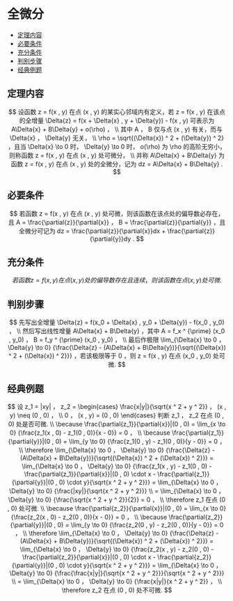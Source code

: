 # 全微分

* [定理内容](#定理内容)
* [必要条件](#必要条件)
* [充分条件](#充分条件)
* [判别步骤](#判别步骤)
* [经典例题](#经典例题)

## 定理内容

$$
设函数 z = f(x , y) 在点 (x , y) 的某实心邻域内有定义，若 z = f(x , y) 在该点的全增量 \Delta{z} = f(x + \Delta{x} , y + \Delta{y}) - f(x , y) 可表示为 A\Delta{x} + B\Delta{y} + o(\rho) ，
\\
其中 A ， B 仅与点 (x , y) 有关，而与 \Delta{x} ， \Delta{y} 无关，
\\
\rho = \sqrt{(\Delta{x}) ^ 2 + (\Delta{y}) ^ 2} ，且当 \Delta{x} \to 0 时， \Delta{y} \to 0 时， o(\rho) 为 \rho 的高阶无穷小，则称函数 z = f(x , y) 在点 (x , y) 处可微分，
\\
并称 A\Delta{x} + B\Delta{y} 为函数 z = f(x , y) 在点 (x , y) 处的全微分，记为 dz = A\Delta{x} + B\Delta{y} .
$$

## 必要条件

$$
若函数 z = f(x , y) 在点 (x , y) 处可微，则该函数在该点处的偏导数必存在，且 A = \frac{\partial{z}}{\partial{x}} ， B = \frac{\partial{z}}{\partial{y}} ，且全微分可记为 dz = \frac{\partial{z}}{\partial{x}}dx + \frac{\partial{z}}{\partial{y}}dy .
$$

## 充分条件

$$
若函数 z = f(x , y) 在点 (x , y) 处的偏导数存在且连续，则该函数在点 (x , y) 处可微.
$$

## 判别步骤

$$
先写出全增量 \Delta{z} = f(x_0 + \Delta{x} , y_0 + \Delta{y}) - f(x_0 , y_0) ，
\\
然后写出线性增量 A\Delta{x} + B\Delta{y} ，其中 A = f_x ^ {\prime} (x_0 , y_0) ， B = f_y ^ {\prime} (x_0 , y_0) ，
\\
最后作极限 \lim_{\Delta{x} \to 0 ， \Delta{y} \to 0} {\frac{\Delta{z} - (A\Delta{x} + B\Delta{y})}{\sqrt{(\Delta{x}) ^ 2 + (\Delta{x}) ^ 2}}} ，若该极限等于 0 ，则 z = f(x , y) 在点 (x_0 , y_0) 处可微.
$$

## 经典例题

$$
设 z_1 = |xy| ， z_2 =
\begin{cases}
\frac{x|y|}{\sqrt{x ^ 2 + y ^ 2}} ， (x , y) \neq (0 , 0) ， \\
0 ， (x , y) = (0 , 0) 
\end{cases}
判断 z_1 ， z_2 在点 (0 , 0) 处是否可微.
\\
\because \frac{\partial{z_1}}{\partial{x}}|(0 , 0) = \lim_{x \to 0} {\frac{z_1(x , 0) - z_1(0 , 0)}{x - 0}} = 0 ，
\\
\because \frac{\partial{z_1}}{\partial{y}}|(0 , 0) = \lim_{y \to 0} {\frac{z_1(0 , y) - z_1(0 , 0)}{y - 0}} = 0 ，
\\
\therefore \lim_{\Delta{x} \to 0 ， \Delta{y} \to 0} {\frac{\Delta{z} - (A\Delta{x} + B\Delta{y})}{\sqrt{(\Delta{x}) ^ 2 + (\Delta{x}) ^ 2}}} = \lim_{\Delta{x} \to 0 ， \Delta{y} \to 0} {\frac{z_1(x , y) - z_1(0 , 0) - \frac{\partial{z_1}}{\partial{x}}|(0 , 0) \cdot x - \frac{\partial{z_1}}{\partial{y}}|(0 , 0) \cdot y}{\sqrt{x ^ 2 + y ^ 2}}} = \lim_{\Delta{x} \to 0 ， \Delta{y} \to 0} {\frac{|xy|}{\sqrt{x ^ 2 + y ^ 2}}}
\\
= \lim_{\Delta{x} \to 0 ， \Delta{y} \to 0} {\frac{\sqrt{x ^ 2 + y ^ 2}}{2}} = 0 ，
\\
\therefore z_1 在点 (0 , 0) 处可微.
\\
\because \frac{\partial{z_2}}{\partial{x}}|(0 , 0) = \lim_{x \to 0} {\frac{z_2(x , 0) - z_2(0 , 0)}{x - 0}} = 0 ，
\\
\because \frac{\partial{z_2}}{\partial{y}}|(0 , 0) = \lim_{y \to 0} {\frac{z_2(0 , y) - z_2(0 , 0)}{y - 0}} = 0 ，
\\
\therefore \lim_{\Delta{x} \to 0 ， \Delta{y} \to 0} {\frac{\Delta{z} - (A\Delta{x} + B\Delta{y})}{\sqrt{(\Delta{x}) ^ 2 + (\Delta{x}) ^ 2}}} = \lim_{\Delta{x} \to 0 ， \Delta{y} \to 0} {\frac{z_2(x , y) - z_2(0 , 0) - \frac{\partial{z_2}}{\partial{x}}|(0 , 0) \cdot x - \frac{\partial{z_2}}{\partial{y}}|(0 , 0) \cdot y}{\sqrt{x ^ 2 + y ^ 2}}} = \lim_{\Delta{x} \to 0 ， \Delta{y} \to 0} {\frac{\frac{x|y|}{\sqrt{x ^ 2 + y ^ 2}}}{\sqrt{x ^ 2 + y ^ 2}}}
\\
= \lim_{\Delta{x} \to 0 ， \Delta{y} \to 0} {\frac{x|y|}{x ^ 2 + y ^ 2}} ，
\\
\therefore z_2 在点 (0 , 0) 处不可微.
$$



